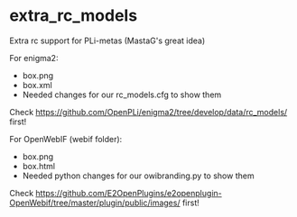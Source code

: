 # extra_rc_models
Extra rc support for PLi-metas (MastaG's great idea)

For enigma2:

* box.png
* box.xml
* Needed changes for our rc_models.cfg to show them

Check https://github.com/OpenPLi/enigma2/tree/develop/data/rc_models/ first!

For OpenWebIF (webif folder):

* box.png
* box.html
* Needed python changes for our owibranding.py to show them

Check https://github.com/E2OpenPlugins/e2openplugin-OpenWebif/tree/master/plugin/public/images/ first!
